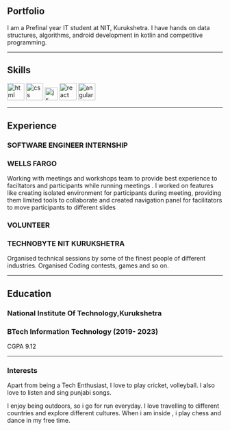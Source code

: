 ## Portfolio

I am a Prefinal year IT student at NIT, Kurukshetra. I have hands on data structures, algorithms, android development in kotlin and competitive programming. 

---

## Skills

<p align='left'>
  <img src="https://upload.wikimedia.org/wikipedia/commons/thumb/6/61/HTML5_logo_and_wordmark.svg/2048px-HTML5_logo_and_wordmark.svg.png" alt="html" width="40" height="40">
  <img src='https://upload.wikimedia.org/wikipedia/commons/thumb/d/d5/CSS3_logo_and_wordmark.svg/1200px-CSS3_logo_and_wordmark.svg.png' alt="css" width="40" height="40">
  <img src='https://upload.wikimedia.org/wikipedia/commons/6/6a/JavaScript-logo.png' height='30' width='auto' alt="js">
   <img src="https://upload.wikimedia.org/wikipedia/commons/thumb/a/a7/React-icon.svg/1280px-React-icon.svg.png" alt="react" width="auto" height="40"/>
   <img src="https://angular.io/assets/images/logos/angular/angular.svg" alt="angular" width="40" height="40"/>
</p>

---

## Experience

### **SOFTWARE ENGINEER INTERNSHIP**
### WELLS FARGO 

Working with meetings and workshops team to provide best experience to faciltators and participants while running meetings . I worked on features like creating isolated environment for participants during meeting, providing them limited tools to collaborate and created navigation panel for facilitators to move participants to different slides


### **VOLUNTEER**
### TECHNOBYTE NIT KURUKSHETRA

Organised technical sessions by some of the finest people of different industries. Organised Coding contests, games and so on. 

---

## Education

### **National Institute Of Technology,Kurukshetra**
### BTech Information Technology (2019- 2023)
CGPA 9.12

---

### Interests
Apart from being a Tech Enthusiast, I love to play cricket, volleyball. I also love to listen and sing punjabi songs.

I enjoy being outdoors, so i go for run everyday. I love travelling to different countries and explore different cultures. When i am inside , i play chess and dance in my free time.

